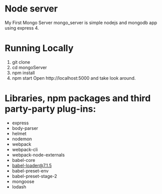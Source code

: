 # Node server

My First Mongo Server
mongo_server is simple nodejs and mongodb app using express 4.

# Running Locally

1. git clone
2. cd mongoServer
3. npm install
4. npm start
   Open http://localhost:5000 and take look around.

# Libraries, npm packages and third party-party plug-ins:

- express
- body-parser
- helmet
- nodemon
- webpack
- webpack-cli
- webpack-node-externals
- babel-core
- babel-loader@7.1.5
- babel-preset-env
- babel-preset-stage-2
- mongoose
- lodash
